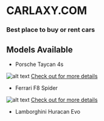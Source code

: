 # CARLAXY.COM
### Best place to buy or rent cars

## Models Available
- Porsche Taycan 4s

![alt text](https://images.squarespace-cdn.com/content/v1/5237a580e4b09510ca448d5e/1614404578787-IIIKAXD1T50WW6HQX5W5/Taycan+4S+EV+Brief.jpg)
[Check out for more details](https://www.porsche.com/mexico/models/taycan/taycan-models/taycan-4s/)
- Ferrari F8 Spider

![alt text](https://preview.redd.it/fkem2cya7s561.jpg?auto=webp&s=345b6913b3b3f4a6cffc69d9e397626ff3cd3174)
[Check out for more details](https://www.ferrari.com/en-EN/auto/f8-spider)

- Lamborghini Huracan Evo



